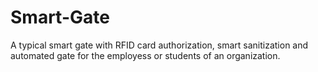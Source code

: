 # Smart-Gate
A typical smart gate with RFID card authorization, smart sanitization and automated gate for the employess or students of an organization.
